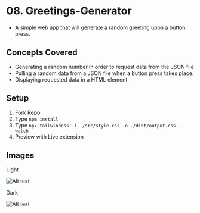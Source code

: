 # 08. Greetings-Generator

- A simple web app that will generate a random greeting upon a button press.

## Concepts Covered

- Generating a random number in order to request data from the JSON file
- Pulling a random data from a JSON file when a button press takes place.
- Displaying requested data in a HTML element

## Setup

1. Fork Repo
2. Type `npm install`
3. Type `npx tailwindcss -i ./src/style.css -o ./dist/output.css --watch`
4. Preview with Live extension

## Images

Light

![Alt text](link "Light Theme")

Dark

![Alt text](link "Dark Theme")
